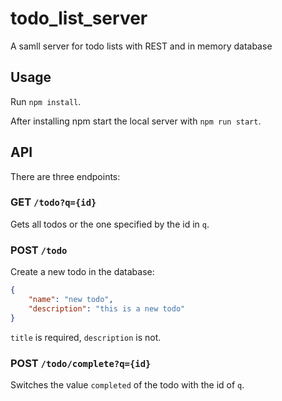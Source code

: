 # todo_list_server
A samll server for todo lists with REST and in memory database

## Usage

Run `npm install`.

After installing npm start the local server with `npm run start`.

## API
There are three endpoints:

### GET `/todo?q={id}`

Gets all todos or the one specified by the id in `q`.

### POST `/todo`

Create a new todo in the database:

```json
{
    "name": "new todo",
    "description": "this is a new todo"
}
```

`title` is required, `description` is not.

### POST `/todo/complete?q={id}`

Switches the value `completed` of the todo with the id of `q`.
